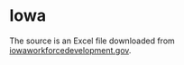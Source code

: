 # Iowa

The source is an Excel file downloaded from [iowaworkforcedevelopment.gov](https://www.iowaworkforcedevelopment.gov/worker-adjustment-and-retraining-notification-act).
